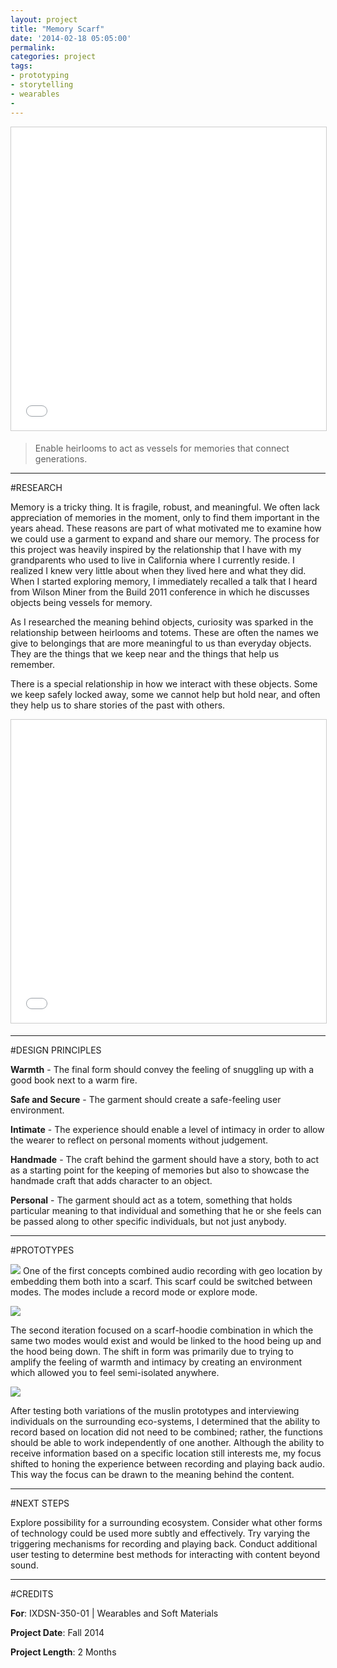 ```yaml
---
layout: project
title: "Memory Scarf"
date: '2014-02-18 05:05:00'
permalink: 
categories: project
tags:
- prototyping
- storytelling
- wearables
-
---
```


<iframe src="//www.slideshare.net/slideshow/embed_code/key/7QDRpHOkg91GSJ" width="100%" height="485" frameborder="0" marginwidth="0" marginheight="0" scrolling="no" style="border:1px solid #CCC; border-width:1px; margin-bottom:5px; max-width: 100%;" allowfullscreen> </iframe>

> Enable heirlooms to act as vessels for memories that connect generations.

---

#RESEARCH

Memory is a tricky thing. It is fragile, robust, and meaningful. We often lack appreciation of memories in the moment, only to find them important in the years ahead. These reasons are part of what motivated me to examine how we could use a garment to expand and share our memory. The process for this project was heavily inspired by the relationship that I have with my grandparents who used to live in California where I currently reside. I realized I knew very little about when they lived here and what they did. When I started exploring memory, I immediately recalled a talk that I heard from Wilson Miner from the Build 2011 conference in which he discusses objects being vessels for memory.


As I researched the meaning behind objects, curiosity was sparked in the relationship between heirlooms and totems. These are often the names we give to belongings that are more meaningful to us than everyday objects. They are the things that we keep near and the things that help us remember.

There is a special relationship in how we interact with these objects. Some we keep safely locked away, some we cannot help but hold near, and often they help us to share stories of the past with others.

<iframe src="//www.slideshare.net/slideshow/embed_code/key/nsfmGl4uGEIUB7" width="100%" height="485" frameborder="0" marginwidth="0" marginheight="0" scrolling="no" style="border:1px solid #CCC; border-width:1px; margin-bottom:5px; max-width: 100%;" allowfullscreen> </iframe>

---

#DESIGN PRINCIPLES

**Warmth** - The final form should convey the feeling of snuggling up with a good book next to a warm fire.

**Safe and Secure** - The garment should create a safe-feeling user environment.

**Intimate** - The experience should enable a level of intimacy in order to allow the wearer to reflect on personal moments without judgement.

**Handmade** - The craft behind the garment should have a story, both to act as a starting point for the keeping of memories but also to showcase the handmade craft that adds character to an object.

**Personal** - The garment should act as a totem, something that holds particular meaning to that individual and something that he or she feels can be passed along to other specific individuals, but not just anybody.

 ---

#PROTOTYPES


![](/content/images/2016/04/IXDSN-350-02_Prjct_03_Final-015-1.png)
One of the first concepts combined audio recording with geo location by embedding them both into a scarf. This scarf could be switched between modes. The modes include a record mode or explore mode.

![](/content/images/2016/04/IXDSN-350-02_Prjct_03_Final-016.png)

The second iteration focused on a scarf-hoodie combination in which the same two modes would exist and would be linked to the hood being up and the hood being down. The shift in form was primarily due to trying to amplify the feeling of warmth and intimacy by creating an environment which allowed you to feel semi-isolated anywhere.

![](/content/images/2016/04/IXDSN-350-02_Prjct_03_Final-017-1.png)

After testing both variations of the muslin prototypes and interviewing individuals on the surrounding eco-systems, I determined that the ability to record based on location did not need to be combined; rather, the functions should be able to work independently of one another. Although the ability to receive information based on a specific location still interests me, my focus shifted to honing the experience between recording and playing back audio. This way the focus can be drawn to the meaning behind the content.

---

#NEXT STEPS

Explore possibility for a surrounding ecosystem.
Consider what other forms of technology could be used more subtly and effectively.
Try varying the triggering mechanisms for recording and playing back.
Conduct additional user testing to determine best methods for interacting with content beyond sound.

---

#CREDITS

**For**: IXDSN-350-01 | Wearables and Soft Materials

**Project Date**: Fall 2014

**Project Length**: 2 Months
